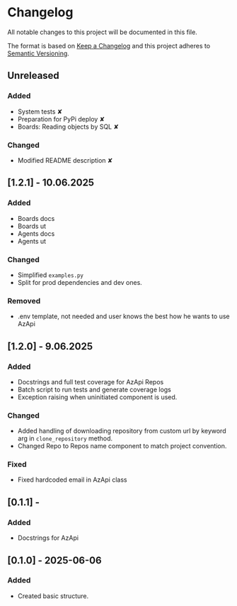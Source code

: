 # Changelog
All notable changes to this project will be documented in this file.

The format is based on [Keep a Changelog](https://keepachangelog.com/en/1.0.0/)
and this project adheres to [Semantic Versioning](https://semver.org/spec/v2.0.0.html).

## Unreleased
### Added
- System tests ✘
- Preparation for PyPi deploy ✘
- Boards: Reading objects by SQL ✘

### Changed
- Modified README description ✘


## [1.2.1] - 10.06.2025
### Added 
- Boards docs 
- Boards ut 
- Agents docs 
- Agents ut 

### Changed
- Simplified `examples.py` 
- Split for prod dependencies and dev ones. 

### Removed
- .env template, not needed and user knows the best how he wants to use AzApi 

## [1.2.0] - 9.06.2025
### Added
- Docstrings and full test coverage for AzApi Repos
- Batch script to run tests and generate coverage logs
- Exception raising when uninitiated component is used.

### Changed
- Added handling of downloading repository from custom url by keyword arg in `clone_repository` method.
- Changed Repo to Repos name component to match project convention.

### Fixed
- Fixed hardcoded email in AzApi class


## [0.1.1] - 
### Added
- Docstrings for AzApi

## [0.1.0] - 2025-06-06
### Added
- Created basic structure.
